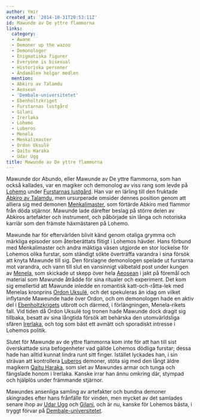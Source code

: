 ```yaml
---
author: Ymir
created_at: '2014-10-31T20:53:11Z'
id: Mawunde av De yttre flammorna
links:
  category:
  - Awane
  - Demoner up the wazoo
  - Demonologer
  - Enigmatiska figurer
  - Everyone is bisexual
  - Historiska personer
  - Ändamålen helgar medlen
  mention:
  - Abkiro av Talamdu
  - Aeosean
  - 'Dembale-universitetet'
  - Ebenholtzkriget
  - Furstarnas lustgård
  - Gilani
  - Irerlaka
  - Lohemo
  - Luberos
  - Menela
  - Menkalimaster
  - Ordon Uksulë
  - Qaitu Haraka
  - Udar Ugg
title: Mawunde av De yttre flammorna
---
```


Mawunde dor Abundo, eller Mawunde av De yttre flammorna, som han också kallades, var en magiker och
demonolog av viss rang som levde på [Lohemo] under [Furstarnas lustgård]. Han var en lärling till
den fruktade [Abkiro av Talamdu], men ursurperade omsider dennes position genom att alliera sig med
demonen [Menkalimaster], som förtärde Abkiro med flammor från döda stjärnor. Mawunde lade därefter
beslag på större delen av Abkiros artefakter och instrument, och påbörjade sin långa och notoriska
karriär som den främste häxmästaren på Lohemo.

Mawunde har för eftervärlden blivit känd genom otaliga grymma och märkliga episoder som
återberättats flitigt i Lohemos hävder. Hans förbund med Menkalimaster och andra mäktiga väsen
utgjorde en stor lockelse för Lohemos olika furstar, som ständigt sökte överträffa varandra i sina
försök att knyta Mawunde till sig. Den förslagne demonologen spelade ut furstarna mot varandra, och
vann till slut en vansinnigt välbetald post under kungen av [Menela], som skickade ut skepp över
hela [Aeosean] i jakt på föremål och material som Mawunde åtrådde för sina ritualer och experiment.
Det kom sig emellertid att Mawunde inledde en romantisk katt-och-råtta-lek med Menelas kronprins
[Ordon Uksulë], och det spekuleras än idag om vilket inflytande Maweunde hade över Ordon, och om
demonologen hade en aktiv del i [Ebenholtzkrigets] utbrott och därmed, i förlängningen,
Menela-rikets fall. Vid tiden då Ordon Uksulë tog tronen hade Mawunde dock dragit sig tillbaka,
besatt av sina långtida försök att behärska den utomvärldsliga sfären [Irerlaka], och tog som bäst
ett avmätt och sporadiskt intresse i Lohemos politik.

Slutet för Mawunde av de yttre flammorna kom inte för att han till sist överskattade sina
befogenheter vad gällde Lohemos dödliga furstar; dessa hade han alltid kunnat lindra runt sitt
finger. Istället lyckades han, i sin strävan att kontrollera [Luberos] demoner, stöta sig med den
långt äldre magikern [Qaitu Haraka], som slet av Mawundes armar och tunga och fängslade honom i
Irerlaka. Kanske irrar han ännu omkring där, stympad och hjälplös under främmande stjärnor.

Mawundes ansenliga samling av artefakter och bundna demoner skingrades efter hans frånfälle för
vinden, men mycket av det samlades senare ihop av [Udar Ugg] och [Gilani], och är nu, kanske för
Lohemos bästa, i tryggt förvar på [Dembale-universitetet].

  [Lohemo]: Lohemo
  [Furstarnas lustgård]: Furstarnas_lustgård
  [Abkiro av Talamdu]: Abkiro_av_Talamdu
  [Menkalimaster]: Menkalimaster
  [Menela]: Menela
  [Aeosean]: Aeosean
  [Ordon Uksulë]: Ordon_Uksulë
  [Ebenholtzkrigets]: Ebenholtzkriget
  [Irerlaka]: Irerlaka
  [Luberos]: Luberos
  [Qaitu Haraka]: Qaitu_Haraka
  [Udar Ugg]: Udar_Ugg
  [Gilani]: Gilani
  [Dembale-universitetet]: Dembale-universitetet